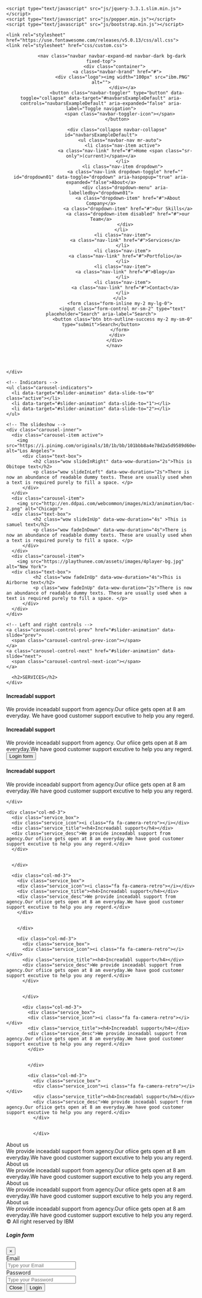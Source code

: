 <!DOCTYPE html>
<html lang="en">
<head>
    <meta charset="UTF-8">
    <meta name="viewport" content="width=device-width, initial-scale=1.0 shrink-to-fit=no">
    <meta http-equiv="X-UA-Compatible" content="ie=edge">
    <title>Document</title>
    <link rel="stylesheet" href="css/bootstrap.min.css">
    
    <script type="text/javascript" src="js/jquery-3.3.1.slim.min.js"></script>
    <script type="text/javascript" src="js/popper.min.js"></script> 
    <script type="text/javascript" src="js/bootstrap.min.js"></script>
     
    <link rel="stylesheet" href="https://use.fontawesome.com/releases/v5.0.13/css/all.css">
    <link rel="stylesheet" href="css/custom.css">
   
</head>
<body>
 <header>
<nav>


  
    
    
            <nav class="navbar navbar-expand-md navbar-dark bg-dark  fixed-top">
              <div class="container">
                <a class="navbar-brand" href="#">
                    <div class="logo"><img width="100px" src="ibm.PNG" alt="">
                    </div></a>
                <button class="navbar-toggler" type="button" data-toggle="collapse" data-target="#navbarsExampleDefault" aria-controls="navbarsExampleDefault" aria-expanded="false" aria-label="Toggle navigation">
                  <span class="navbar-toggler-icon"></span>
                </button>
          
                <div class="collapse navbar-collapse" id="navbarsExampleDefault">
                  <ul class="navbar-nav mr-auto">
                    <li class="nav-item active">
                      <a class="nav-link" href="#">Home <span class="sr-only">(current)</span></a>
                    </li>
                    <li class="nav-item dropdown">
                      <a class="nav-link dropdown-toggle" href="" id="dropdown01" data-toggle="dropdown" aria-haspopup="true" aria-expanded="false">About</a>
                      <div class="dropdown-menu" aria-labelledby="dropdown01">
                        <a class="dropdown-item" href="#">About Company</a>
                        <a class="dropdown-item" href="#">Our Skills</a>
                        <a class="dropdown-item disabled" href="#">our Team</a>
                      </div>
                    </li> 
                    <li class="nav-item">
                      <a class="nav-link" href="#">Services</a>
                    </li>
                    <li class="nav-item">
                      <a class="nav-link" href="#">Portfolio</a>
                    </li>
                    <li class="nav-item">
                      <a class="nav-link" href="#">Blog</a>
                    </li>
                    <li class="nav-item">
                      <a class="nav-link" href="#">Contact</a>
                    </li>
                  </ul>
                  <form class="form-inline my-2 my-lg-0">
                    <input class="form-control mr-sm-2" type="text" placeholder="Search" aria-label="Search">
                    <button class="btn btn-outline-success my-2 my-sm-0" type="submit">Search</button>
                  </form>
                </div>
              </div>
              </nav>




</nav>
 </header>
 <section id="homeslider">
  <div class="container">
    <div class="row heading-box">
      
    </div>
  </div>
  <section>
      <div id="slider-animation" class="carousel slide" data-ride="carousel">
  
    <!-- Indicators -->
    <ul class="carousel-indicators">
      <li data-target="#slider-animation" data-slide-to="0" class="active"></li>
      <li data-target="#slider-animation" data-slide-to="1"></li>
      <li data-target="#slider-animation" data-slide-to="2"></li>
    </ul>
  
    <!-- The slideshow -->
    <div class="carousel-inner">
      <div class="carousel-item active">
        <img src="https://i.pinimg.com/originals/10/1b/bb/101bbb8a4e78d2a5d9589d60e410dac8.jpg" alt="Los Angeles">
          <div class="text-box">
              <h2 class="wow slideInRight" data-wow-duration="2s">This is Obitope text</h2>
              <p class="wow slideInLeft" data-wow-duration="2s">There is now an abundance of readable dummy texts. These are usually used when a text is required purely to fill a space. </p>
          </div>
      </div>
      <div class="carousel-item">
        <img src="http://en.ddpai.com/webcommon/images/mix3/animation/bac-2.png" alt="Chicago">
      <div class="text-box">
              <h2 class="wow slideInUp" data-wow-duration="4s" >This is samuel text</h2>
              <p class="wow fadeInDown" data-wow-duration="4s">There is now an abundance of readable dummy texts. These are usually used when a text is required purely to fill a space. </p>
          </div>
      </div>
      <div class="carousel-item">
        <img src="https://playthunee.com/assets/images/4player-bg.jpg" alt="New York">
      <div class="text-box">
              <h2 class="wow fadeInUp" data-wow-duration="4s">This is Airborne text</h2>
              <p class="wow fadeInUp" data-wow-duration="2s">There is now an abundance of readable dummy texts. These are usually used when a text is required purely to fill a space. </p>
          </div>
      </div>
    </div>
  
    <!-- Left and right controls -->
    <a class="carousel-control-prev" href="#slider-animation" data-slide="prev">
      <span class="carousel-control-prev-icon"></span>
    </a>
    <a class="carousel-control-next" href="#slider-animation" data-slide="next">
      <span class="carousel-control-next-icon"></span>
    </a>
  
  </div>
      
  </section>
  




 </section>
<section id="services">
<div class="container">

  <div class="row titlerow">
    <div class="section_title">

      <h2>SERVICES</h2>
    </div>
  </div>
  <div class="row boxrow">
<div class="col-md-3">
<div class="service_box">
<div class="service_icon"><i class="fa fa-camera-retro"></i></div>
<div class="service_title"><h4>Increadabl support</h4></div>
<div class="service_desc">We provide inceadabl support from agency.Our ofiice gets open at 8 am everyday.
  We have good customer support excutive to help you any regerd. <a href="" class="btn btn-warning"></a></div>
</div>


</div>

<div class="col-md-3">
  <div class="service_box">
  <div class="service_icon"><i class="fa fa-camera-retro"></i></div>
  <div class="service_title"><h4>Increadabl support</h4></div>
  <div class="service_desc">We provide inceadabl support from agency.
    Our ofiice gets open at 8 am everyday.We have good customer support excutive to help you any regerd.<!-- Button trigger modal -->
    <button type="button" class="btn btn-primary" data-toggle="modal" data-target="#exampleModal">
     Login form 
    </button></div>
  </div>
  
  
  </div>

  <div class="col-md-3">
    <div class="service_box">
    <div class="service_icon"><i class="fa fa-camera-retro"></i></div>
    <div class="service_title"><h4>Increadabl support</h4></div>
    <div class="service_desc">We provide inceadabl support from agency.Our ofiice gets open at 8 am everyday.We have good customer support excutive to help you any regerd.</div>
    </div>
    
    
    </div>

    <div class="col-md-3">
      <div class="service_box">
      <div class="service_icon"><i class="fa fa-camera-retro"></i></div>
      <div class="service_title"><h4>Increadabl support</h4></div>
      <div class="service_desc">We provide inceadabl support from agency.Our ofiice gets open at 8 am everyday.We have good customer support excutive to help you any regerd.</div>
      </div>
      
      
      </div>

      <div class="col-md-3">
        <div class="service_box">
        <div class="service_icon"><i class="fa fa-camera-retro"></i></div>
        <div class="service_title"><h4>Increadabl support</h4></div>
        <div class="service_desc">We provide inceadabl support from agency.Our ofiice gets open at 8 am everyday.We have good customer support excutive to help you any regerd.</div>
        </div>
        
        
        </div>

        <div class="col-md-3">
          <div class="service_box">
          <div class="service_icon"><i class="fa fa-camera-retro"></i></div>
          <div class="service_title"><h4>Increadabl support</h4></div>
          <div class="service_desc">We provide inceadabl support from agency.Our ofiice gets open at 8 am everyday.We have good customer support excutive to help you any regerd.</div>
          </div>
          
          
          </div>

          <div class="col-md-3">
            <div class="service_box">
            <div class="service_icon"><i class="fa fa-camera-retro"></i></div>
            <div class="service_title"><h4>Increadabl support</h4></div>
            <div class="service_desc">We provide inceadabl support from agency.Our ofiice gets open at 8 am everyday.We have good customer support excutive to help you any regerd.</div>
            </div>
            
            
            </div>

            <div class="col-md-3">
              <div class="service_box">
              <div class="service_icon"><i class="fa fa-camera-retro"></i></div>
              <div class="service_title"><h4>Increadabl support</h4></div>
              <div class="service_desc">We provide inceadabl support from agency.Our ofiice gets open at 8 am everyday.We have good customer support excutive to help you any regerd.</div>
              </div>
              
              
              </div>

              


  </div>
</div>

</section>
<footer>
  <div class="container boxcontainer">
    <div class="row">
<div class="col-md-3">
<div class="footerBox">
  <div class="ftitle">
   About us 
  </div>
  <div class="fcontent">
    We provide inceadabl support from agency.Our ofiice gets open at 8 
    am everyday.We have good customer support excutive to help you any regerd.
  </div>
</div>
</div>
<div class="col-md-3">
  <div class="footerBox">
    <div class="ftitle">
     About us 
    </div>
    <div class="fcontent">
      We provide inceadabl support from agency.Our ofiice gets open at 8 
      am everyday.We have good customer support excutive to help you any regerd.
    </div>
  </div>
</div>
<div class="col-md-3">
  <div class="footerBox">
    <div class="ftitle">
     About us 
    </div>
    <div class="fcontent">
      We provide inceadabl support from agency.Our ofiice gets open at 8 
      am everyday.We have good customer support excutive to help you any regerd.
    </div>
  </div>
</div>
<div class="col-md-3">
  <div class="footerBox">
    <div class="ftitle">
     About us 
    </div>
    <div class="fcontent">
      We provide inceadabl support from agency.Our ofiice gets open at 8 
      am everyday.We have good customer support excutive to help you any regerd.
    </div>
  </div>
</div>
    </div>
  </div>
  <div class="copyright">
   <div class="container">
    &copy; All right reserved by IBM 
   </div>
  </div>
</footer>



<!-- Modal -->
<div class="modal fade" id="exampleModal" tabindex="-1" role="dialog" aria-labelledby="exampleModalLabel" aria-hidden="true">
  <div class="modal-dialog" role="document">
    <div class="modal-content">
      <div class="modal-header">
        <h5 class="modal-title" id="exampleModalLabel">Login form</h5>
        <button type="button" class="close" data-dismiss="modal" aria-label="Close">
          <span aria-hidden="true">&times;</span>
        </button>
      </div>
      <div class="modal-body">
        Email <br/>
        <input type=" " placeholder="Type your Email"><br/>
        Password <br/>
        <input type="" placeholder="Type your Password">
      </div>
      <div class="modal-footer">
        <button type="button" class="btn btn-secondary" data-dismiss="modal">Close</button>
        <button type="button" class="btn btn-primary">Login</button>
      </div>
    </div>
  </div>
</div>

<script type="text/javascript" src="js/template.js"></script> 
 




</body>
</html>                              
